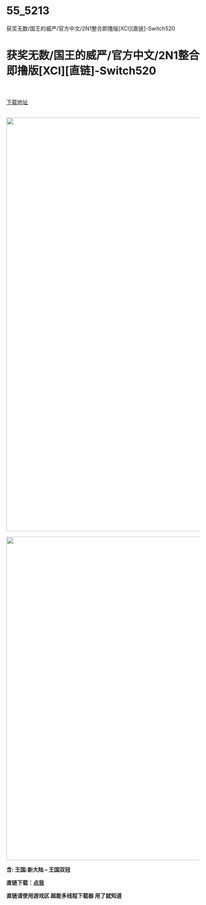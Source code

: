 # 55_5213
获奖无数/国王的威严/官方中文/2N1整合即撸版[XCI][直链]-Switch520
# 获奖无数/国王的威严/官方中文/2N1整合即撸版[XCI][直链]-Switch520
 <br/></br>
[下载地址](https://www.switch520.cc/article/5213 "下载地址")
<br/></br>

<p></p>
<p><img src="http://iswitchtupian.ga/upload/art_editor/20200730-1/9302745452b8248e5f6dbf8aefb3bc8a.jpg" width="1920" height="1080" title="" alt=""></p>
<p><img loading="lazy" src="http://iswitchtupian.ga/upload/art_editor/20200730-1/8061de8fe9b49890571308e2ec32fb3a.jpg" width="1500" height="844" title="" alt=""></p>
<p><span><strong>含: 王国:新大陆 – 王国双冠</strong></span></p>
<p><span><strong>直链下载：</strong></span><a href="https://ziyuan5.free520.net/vps2/Kingdom%20Majestic%20Inc(2Games+Update).xci.rar" target="_self" style="text-decoration: underline" rel="noopener noreferrer"><span><strong>点我</strong></span></a></p>
<p><span><strong>直链请使用游戏区 超能多线程下载器 用了就知道</strong></span></p>
